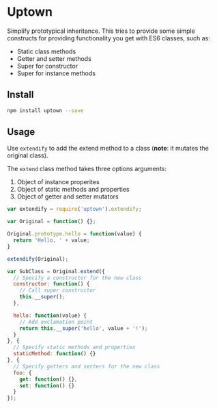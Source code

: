 # Uptown

Simplify prototypical inheritance. This tries to provide some simple constructs for providing functionality you get with ES6 classes, such as:

* Static class methods
* Getter and setter methods
* Super for constructor
* Super for instance methods

## Install

```sh
npm install uptown --save
```

## Usage

Use `extendify` to add the extend method to a class (**note**: it mutates the original class).

The `extend` class method takes three options arguments:

1. Object of instance properites
1. Object of static methods and properties
1. Object of getter and setter mutators

```js
var extendify = require('uptown').extendify;

var Original = function() {};

Original.prototype.hello = function(value) {
  return 'Hello, ' + value;
}

extendify(Original);

var SubClass = Original.extend({
  // Specify a constructor for the new class
  constructor: function() {
    // Call super constructor
    this.__super();
  },

  hello: function(value) {
    // Add exclamation point
    return this.__super('hello', value + '!');
  }
}, {
  // Specify static methods and properties
  staticMethod: function() {}
}, {
  // Specify getters and setters for the new class
  foo: {
    get: function() {},
    set: function() {}
  }
});
```
